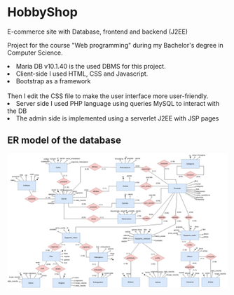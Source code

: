 # HobbyShop
E-commerce site with Database, frontend and backend (J2EE)

Project for the course "Web programming" during my Bachelor's degree in Computer Science.
<br>
<li> Maria DB v10.1.40 is the used DBMS for this project. </li>
<li>Client-side I used HTML, CSS and Javascript.</li>
<li> Bootstrap as a framework </li> <br> Then I edit the CSS file to make the user interface more user-friendly.
<li> Server side I used PHP language using queries MySQL to interact with the DB </li>
<li> The admin side is implemented using a serverlet J2EE with JSP pages </li>
<h2> ER model of the database </h2> 

![Alt text](https://github.com/Andreaierardi/HobbyShop/blob/master/ER-HobbyShop.jpg "Optional title")
